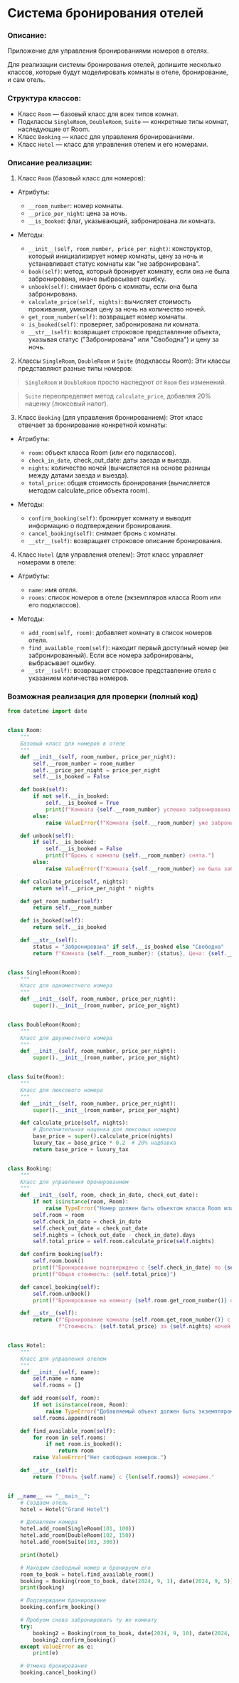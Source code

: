 # Система бронирования отелей

### Описание: 
Приложение для управления бронированиями номеров в отелях.

Для реализации системы бронирования отелей, допишите несколько классов, 
которые будут моделировать комнаты в отеле, бронирование, и сам отель.

### Структура классов:
* Класс `Room` — базовый класс для всех типов комнат.
* Подклассы `SingleRoom`, `DoubleRoom`, `Suite` — конкретные типы комнат, наследующие от Room.
* Класс `Booking` — класс для управления бронированиями.
* Класс `Hotel` — класс для управления отелем и его номерами.


### Описание реализации:

1. Класс `Room` (базовый класс для номеров):
* Атрибуты:
  * `__room_number`: номер комнаты.
  * `__price_per_night`: цена за ночь.
  * `__is_booked`: флаг, указывающий, забронирована ли комната.

* Методы:
  * `__init__(self, room_number, price_per_night)`: конструктор, который инициализирует номер комнаты, цену за ночь и устанавливает статус комнаты как "не забронирована".
  * `book(self)`: метод, который бронирует комнату, если она не была забронирована, иначе выбрасывает ошибку.
  * `unbook(self)`: снимает бронь с комнаты, если она была забронирована.
  * `calculate_price(self, nights)`: вычисляет стоимость проживания, умножая цену за ночь на количество ночей.
  * `get_room_number(self)`: возвращает номер комнаты.
  * `is_booked(self)`: проверяет, забронирована ли комната.
  * `__str__(self)`: возвращает строковое представление объекта, указывая статус ("Забронирована" или "Свободна") и цену за ночь.

2. Классы `SingleRoom`, `DoubleRoom` и `Suite` (подклассы Room):
Эти классы представляют разные типы номеров:

> `SingleRoom` и `DoubleRoom` просто наследуют от `Room` без изменений.

> `Suite` переопределяет метод `calculate_price`, добавляя 20% наценку (люксовый налог).

3. Класс `Booking` (для управления бронированием):
Этот класс отвечает за бронирование конкретной комнаты:

* Атрибуты:
  * `room`: объект класса Room (или его подклассов).
  * `check_in_date`, check_out_date: даты заезда и выезда.
  * `nights`: количество ночей (вычисляется на основе разницы между датами заезда и выезда).
  * `total_price`: общая стоимость бронирования (вычисляется методом calculate_price объекта room).

* Методы:
  * `confirm_booking(self)`: бронирует комнату и выводит информацию о подтверждении бронирования.
  * `cancel_booking(self)`: снимает бронь с комнаты.
  * `__str__(self)`: возвращает строковое описание бронирования.

4. Класс `Hotel` (для управления отелем):
Этот класс управляет номерами в отеле:

* Атрибуты:
  * `name`: имя отеля.
  * `rooms`: список номеров в отеле (экземпляров класса Room или его подклассов).

* Методы:
  * `add_room(self, room)`: добавляет комнату в список номеров отеля.
  * `find_available_room(self)`: находит первый доступный номер (не забронированный). Если все номера забронированы, выбрасывает ошибку.
  * `__str__(self)`: возвращает строковое представление отеля с указанием количества номеров.


### Возможная реализация для проверки (полный код)

<div class="hint">

```python
from datetime import date


class Room:
    """
    Базовый класс для номеров в отеле
    """
    def __init__(self, room_number, price_per_night):
        self.__room_number = room_number
        self.__price_per_night = price_per_night
        self.__is_booked = False

    def book(self):
        if not self.__is_booked:
            self.__is_booked = True
            print(f"Комната {self.__room_number} успешно забронирована.")
        else:
            raise ValueError(f"Комната {self.__room_number} уже забронирована.")

    def unbook(self):
        if self.__is_booked:
            self.__is_booked = False
            print(f"Бронь с комнаты {self.__room_number} снята.")
        else:
            raise ValueError(f"Комната {self.__room_number} не была забронирована.")

    def calculate_price(self, nights):
        return self.__price_per_night * nights

    def get_room_number(self):
        return self.__room_number

    def is_booked(self):
        return self.__is_booked

    def __str__(self):
        status = "Забронирована" if self.__is_booked else "Свободна"
        return f"Комната {self.__room_number}: {status}, Цена: {self.__price_per_night} за ночь"


class SingleRoom(Room):
    """
    Класс для одноместного номера
    """
    def __init__(self, room_number, price_per_night):
        super().__init__(room_number, price_per_night)


class DoubleRoom(Room):
    """
    Класс для двухместного номера
    """
    def __init__(self, room_number, price_per_night):
        super().__init__(room_number, price_per_night)


class Suite(Room):
    """
    Класс для люксового номера
    """
    def __init__(self, room_number, price_per_night):
        super().__init__(room_number, price_per_night)

    def calculate_price(self, nights):
        # Дополнительная наценка для люксовых номеров
        base_price = super().calculate_price(nights)
        luxury_tax = base_price * 0.2  # 20% надбавка
        return base_price + luxury_tax


class Booking:
    """
    Класс для управления бронированием
    """
    def __init__(self, room, check_in_date, check_out_date):
        if not isinstance(room, Room):
            raise TypeError("Номер должен быть объектом класса Room или его подкласса.")
        self.room = room
        self.check_in_date = check_in_date
        self.check_out_date = check_out_date
        self.nights = (check_out_date - check_in_date).days
        self.total_price = self.room.calculate_price(self.nights)

    def confirm_booking(self):
        self.room.book()
        print(f"Бронирование подтверждено с {self.check_in_date} по {self.check_out_date}.")
        print(f"Общая стоимость: {self.total_price}")

    def cancel_booking(self):
        self.room.unbook()
        print(f"Бронирование на комнату {self.room.get_room_number()} отменено.")

    def __str__(self):
        return (f"Бронирование комнаты {self.room.get_room_number()} с {self.check_in_date} по {self.check_out_date}. "
                f"Стоимость: {self.total_price} за {self.nights} ночей.")


class Hotel:
    """
    Класс для управления отелем
    """
    def __init__(self, name):
        self.name = name
        self.rooms = []

    def add_room(self, room):
        if not isinstance(room, Room):
            raise TypeError("Добавляемый объект должен быть экземпляром класса Room или его подкласса.")
        self.rooms.append(room)

    def find_available_room(self):
        for room in self.rooms:
            if not room.is_booked():
                return room
        raise ValueError("Нет свободных номеров.")

    def __str__(self):
        return f"Отель {self.name} с {len(self.rooms)} номерами."


if __name__ == "__main__":
    # Создаем отель
    hotel = Hotel("Grand Hotel")

    # Добавляем номера
    hotel.add_room(SingleRoom(101, 100))
    hotel.add_room(DoubleRoom(102, 150))
    hotel.add_room(Suite(103, 300))

    print(hotel)

    # Находим свободный номер и бронируем его
    room_to_book = hotel.find_available_room()
    booking = Booking(room_to_book, date(2024, 9, 1), date(2024, 9, 5))
    print(booking)

    # Подтверждаем бронирование
    booking.confirm_booking()

    # Пробуем снова забронировать ту же комнату
    try:
        booking2 = Booking(room_to_book, date(2024, 9, 10), date(2024, 9, 15))
        booking2.confirm_booking()
    except ValueError as e:
        print(e)

    # Отмена бронирования
    booking.cancel_booking()
```

</div>
